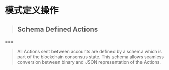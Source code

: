 # 模式定义操作

> ## Schema Defined Actions

===

> All Actions sent between accounts are defined by a schema which is part of the blockchain consensus state. This schema allows seamless conversion between binary and JSON representation of the Actions.

